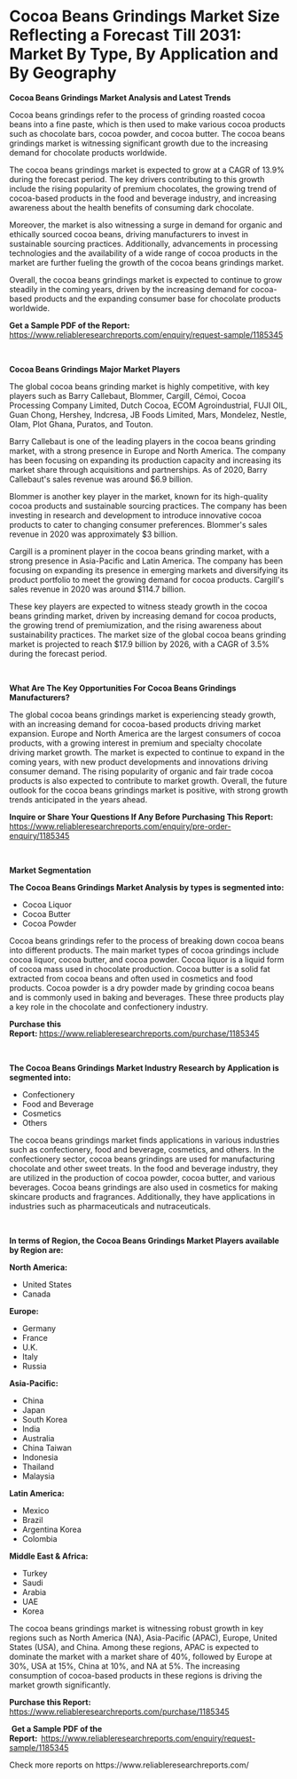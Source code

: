 <p><h1>Cocoa Beans Grindings Market Size Reflecting a Forecast Till 2031: Market By Type, By Application and By Geography</h1></p><p><strong>Cocoa Beans Grindings Market Analysis and Latest Trends</strong></p>
<p><p>Cocoa beans grindings refer to the process of grinding roasted cocoa beans into a fine paste, which is then used to make various cocoa products such as chocolate bars, cocoa powder, and cocoa butter. The cocoa beans grindings market is witnessing significant growth due to the increasing demand for chocolate products worldwide. </p><p>The cocoa beans grindings market is expected to grow at a CAGR of 13.9% during the forecast period. The key drivers contributing to this growth include the rising popularity of premium chocolates, the growing trend of cocoa-based products in the food and beverage industry, and increasing awareness about the health benefits of consuming dark chocolate.</p><p>Moreover, the market is also witnessing a surge in demand for organic and ethically sourced cocoa beans, driving manufacturers to invest in sustainable sourcing practices. Additionally, advancements in processing technologies and the availability of a wide range of cocoa products in the market are further fueling the growth of the cocoa beans grindings market.</p><p>Overall, the cocoa beans grindings market is expected to continue to grow steadily in the coming years, driven by the increasing demand for cocoa-based products and the expanding consumer base for chocolate products worldwide.</p></p>
<p><strong>Get a Sample PDF of the Report:&nbsp;</strong> <a href="https://www.reliableresearchreports.com/enquiry/request-sample/1185345">https://www.reliableresearchreports.com/enquiry/request-sample/1185345</a></p>
<p>&nbsp;</p>
<p><strong>Cocoa Beans Grindings Major Market Players</strong></p>
<p><p>The global cocoa beans grinding market is highly competitive, with key players such as Barry Callebaut, Blommer, Cargill, Cémoi, Cocoa Processing Company Limited, Dutch Cocoa, ECOM Agroindustrial, FUJI OIL, Guan Chong, Hershey, Indcresa, JB Foods Limited, Mars, Mondelez, Nestle, Olam, Plot Ghana, Puratos, and Touton.</p><p>Barry Callebaut is one of the leading players in the cocoa beans grinding market, with a strong presence in Europe and North America. The company has been focusing on expanding its production capacity and increasing its market share through acquisitions and partnerships. As of 2020, Barry Callebaut's sales revenue was around $6.9 billion.</p><p>Blommer is another key player in the market, known for its high-quality cocoa products and sustainable sourcing practices. The company has been investing in research and development to introduce innovative cocoa products to cater to changing consumer preferences. Blommer's sales revenue in 2020 was approximately $3 billion.</p><p>Cargill is a prominent player in the cocoa beans grinding market, with a strong presence in Asia-Pacific and Latin America. The company has been focusing on expanding its presence in emerging markets and diversifying its product portfolio to meet the growing demand for cocoa products. Cargill's sales revenue in 2020 was around $114.7 billion.</p><p>These key players are expected to witness steady growth in the cocoa beans grinding market, driven by increasing demand for cocoa products, the growing trend of premiumization, and the rising awareness about sustainability practices. The market size of the global cocoa beans grinding market is projected to reach $17.9 billion by 2026, with a CAGR of 3.5% during the forecast period.</p></p>
<p>&nbsp;</p>
<p><strong>What Are The Key Opportunities For Cocoa Beans Grindings Manufacturers?</strong></p>
<p><p>The global cocoa beans grindings market is experiencing steady growth, with an increasing demand for cocoa-based products driving market expansion. Europe and North America are the largest consumers of cocoa products, with a growing interest in premium and specialty chocolate driving market growth. The market is expected to continue to expand in the coming years, with new product developments and innovations driving consumer demand. The rising popularity of organic and fair trade cocoa products is also expected to contribute to market growth. Overall, the future outlook for the cocoa beans grindings market is positive, with strong growth trends anticipated in the years ahead.</p></p>
<p><strong>Inquire or Share Your Questions If Any Before Purchasing This Report:</strong> <a href="https://www.reliableresearchreports.com/enquiry/pre-order-enquiry/1185345">https://www.reliableresearchreports.com/enquiry/pre-order-enquiry/1185345</a></p>
<p>&nbsp;</p>
<p><strong>Market Segmentation</strong></p>
<p><strong>The Cocoa Beans Grindings Market Analysis by types is segmented into:</strong></p>
<p><ul><li>Cocoa Liquor</li><li>Cocoa Butter</li><li>Cocoa Powder</li></ul></p>
<p><p>Cocoa beans grindings refer to the process of breaking down cocoa beans into different products. The main market types of cocoa grindings include cocoa liquor, cocoa butter, and cocoa powder. Cocoa liquor is a liquid form of cocoa mass used in chocolate production. Cocoa butter is a solid fat extracted from cocoa beans and often used in cosmetics and food products. Cocoa powder is a dry powder made by grinding cocoa beans and is commonly used in baking and beverages. These three products play a key role in the chocolate and confectionery industry.</p></p>
<p><strong>Purchase this Report:&nbsp;</strong><a href="https://www.reliableresearchreports.com/purchase/1185345">https://www.reliableresearchreports.com/purchase/1185345</a></p>
<p>&nbsp;</p>
<p><strong>The Cocoa Beans Grindings Market Industry Research by Application is segmented into:</strong></p>
<p><ul><li>Confectionery</li><li>Food and Beverage</li><li>Cosmetics</li><li>Others</li></ul></p>
<p><p>The cocoa beans grindings market finds applications in various industries such as confectionery, food and beverage, cosmetics, and others. In the confectionery sector, cocoa beans grindings are used for manufacturing chocolate and other sweet treats. In the food and beverage industry, they are utilized in the production of cocoa powder, cocoa butter, and various beverages. Cocoa beans grindings are also used in cosmetics for making skincare products and fragrances. Additionally, they have applications in industries such as pharmaceuticals and nutraceuticals.</p></p>
<p>&nbsp;</p>
<p><strong>In terms of Region, the Cocoa Beans Grindings Market Players available by Region are:</strong></p>
<p>
    <p> <strong> North America: </strong>
        <ul>
            <li>United States</li>
            <li>Canada</li>
        </ul>
        </p> 
    <p> <strong> Europe: </strong>
        <ul>
            <li>Germany</li>
            <li>France</li>
            <li>U.K.</li>
            <li>Italy</li>
            <li>Russia</li>
        </ul>
        </p> 
    <p> <strong> Asia-Pacific: </strong>
        <ul>
            <li>China</li>
            <li>Japan</li>
            <li>South Korea</li>
            <li>India</li>
            <li>Australia</li>
            <li>China Taiwan</li>
            <li>Indonesia</li>
            <li>Thailand</li>
            <li>Malaysia</li>
        </ul>
        </p> 
    <p> <strong> Latin America: </strong>
        <ul>
            <li>Mexico</li>
            <li>Brazil</li>
            <li>Argentina Korea</li>
            <li>Colombia</li>
        </ul>
        </p> 
    <p> <strong> Middle East & Africa: </strong>
        <ul>
            <li>Turkey</li>
            <li>Saudi</li>
            <li>Arabia</li>
            <li>UAE</li>
            <li>Korea</li>
        </ul>
    </p>
    </p>
<p><p>The cocoa beans grindings market is witnessing robust growth in key regions such as North America (NA), Asia-Pacific (APAC), Europe, United States (USA), and China. Among these regions, APAC is expected to dominate the market with a market share of 40%, followed by Europe at 30%, USA at 15%, China at 10%, and NA at 5%. The increasing consumption of cocoa-based products in these regions is driving the market growth significantly.</p></p>
<p><strong>Purchase this Report: </strong><a href="https://www.reliableresearchreports.com/purchase/1185345">https://www.reliableresearchreports.com/purchase/1185345</a></p>
<p>&nbsp;<strong>Get a Sample PDF of the Report:&nbsp;&nbsp;</strong><a href="https://www.reliableresearchreports.com/enquiry/request-sample/1185345">https://www.reliableresearchreports.com/enquiry/request-sample/1185345</a></p>
<p><strong></strong></p>
<p>Check more reports on https://www.reliableresearchreports.com/</p>